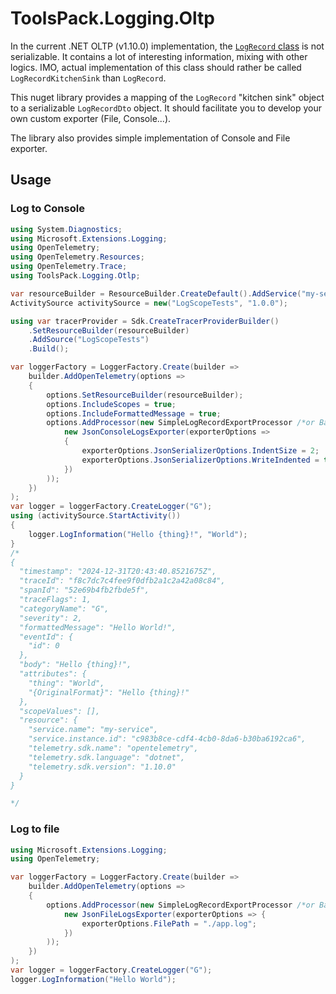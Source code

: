 # ToolsPack.Logging.Oltp

In the current .NET OLTP (v1.10.0) implementation, the [
`LogRecord` class](https://github.com/open-telemetry/opentelemetry-dotnet/blob/86c1d8c/src/OpenTelemetry/Logs/LogRecord.cs)
is not serializable.
It contains a lot of interesting information, mixing with other logics. IMO, actual implementation of this class should
rather be called `LogRecordKitchenSink` than `LogRecord`.

This nuget library provides a mapping of the `LogRecord` "kitchen sink" object to a serializable `LogRecordDto` object.
It should facilitate you to develop your own custom exporter (File, Console...).

The library also provides simple implementation of Console and File exporter.

## Usage

### Log to Console

```C#
using System.Diagnostics;
using Microsoft.Extensions.Logging;
using OpenTelemetry;
using OpenTelemetry.Resources;
using OpenTelemetry.Trace;
using ToolsPack.Logging.Otlp;

var resourceBuilder = ResourceBuilder.CreateDefault().AddService("my-service");
ActivitySource activitySource = new("LogScopeTests", "1.0.0");

using var tracerProvider = Sdk.CreateTracerProviderBuilder()
    .SetResourceBuilder(resourceBuilder)
    .AddSource("LogScopeTests")
    .Build();

var loggerFactory = LoggerFactory.Create(builder =>
    builder.AddOpenTelemetry(options =>
    {
        options.SetResourceBuilder(resourceBuilder);
        options.IncludeScopes = true;
        options.IncludeFormattedMessage = true;
        options.AddProcessor(new SimpleLogRecordExportProcessor /*or BatchLogRecordExportProcessor*/(
            new JsonConsoleLogsExporter(exporterOptions =>
            {
                exporterOptions.JsonSerializerOptions.IndentSize = 2;
                exporterOptions.JsonSerializerOptions.WriteIndented = true;
            })
        ));
    })
);
var logger = loggerFactory.CreateLogger("G");
using (activitySource.StartActivity())
{
    logger.LogInformation("Hello {thing}!", "World");
}
/*
{
  "timestamp": "2024-12-31T20:43:40.8521675Z",
  "traceId": "f8c7dc7c4fee9f0dfb2a1c2a42a08c84",
  "spanId": "52e69b4fb2fbde5f",
  "traceFlags": 1,
  "categoryName": "G",
  "severity": 2,
  "formattedMessage": "Hello World!",
  "eventId": {
    "id": 0
  },
  "body": "Hello {thing}!",
  "attributes": {
    "thing": "World",
    "{OriginalFormat}": "Hello {thing}!"
  },
  "scopeValues": [],
  "resource": {
    "service.name": "my-service",
    "service.instance.id": "c983b8ce-cdf4-4cb0-8da6-b30ba6192ca6",
    "telemetry.sdk.name": "opentelemetry",
    "telemetry.sdk.language": "dotnet",
    "telemetry.sdk.version": "1.10.0"
  }
}

*/
```

### Log to file

```C#
using Microsoft.Extensions.Logging;
using OpenTelemetry;

var loggerFactory = LoggerFactory.Create(builder =>
    builder.AddOpenTelemetry(options =>
    {
        options.AddProcessor(new SimpleLogRecordExportProcessor /*or BatchLogRecordExportProcessor*/(
            new JsonFileLogsExporter(exporterOptions => { 
                exporterOptions.FilePath = "./app.log"; 
            })
        ));
    })
);
var logger = loggerFactory.CreateLogger("G");
logger.LogInformation("Hello World");
```